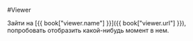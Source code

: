 #Viewer

Зайти на [{{ book["viewer.name"] }}]({{ book["viewer.url"] }}), попробовать отобразить какой-нибудь момент в нем.